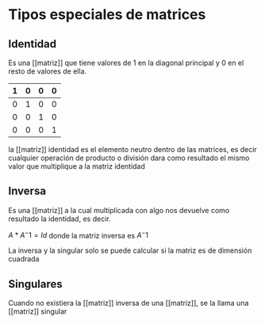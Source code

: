 # Tipos especiales de matrices

## Identidad

Es una [[matriz]] que tiene valores de 1 en la diagonal principal y 0 en el resto de valores de ella.

| 1 | 0 | 0 | 0 |
|--|--|--|--|
| 0| 1| 0 | 0 |
| 0| 0 | 1| 0 |
| 0| 0 | 0 | 1|

la [[matriz]] identidad es el elemento neutro dentro de las matrices, es decir cualquier operación de producto o división dara como resultado el mismo valor que multiplique a la matriz identidad

## Inversa
Es una [[matriz]] a la cual multiplicada con algo nos devuelve como resultado la identidad, es decir. 

$A * A^-1 = Id$ donde la matriz inversa es $A^-1$

La inversa y la singular solo se puede calcular si la matriz es de dimensión cuadrada

 ## Singulares
 
 Cuando no existiera la [[matriz]] inversa de una [[matriz]], se la llama una [[matriz]] singular